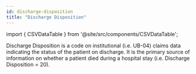 ```yaml
---
id: discharge-disposition
title: "Discharge Disposition"
---
```


import { CSVDataTable } from '@site/src/components/CSVDataTable';

Discharge Disposition is a code on institutional (i.e. UB-04) claims data indicating the status of the patient on discharge.  It is the primary source of information on whether a patient died during a hospital stay (i.e. Discharge Disposition = 20).

<CSVDataTable csvUrl="https://raw.githubusercontent.com/tuva-health/terminology/main/terminology/terminology__discharge_disposition.csv" />